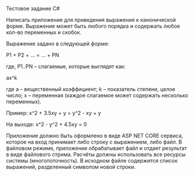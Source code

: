 Тестовое задание C#

Написать приложение для приведения выражения к канонической форме. Выражение может быть любого порядка и содержать любое кол-во переменных и скобок.

Выражение задано в следующей форме:

P1 + P2 + ... = ... + PN

где, P1..PN – слагаемые, которые выглядят как: 

ax^k

где a – вещественный коэффициент;
k – показатель степени, целое число;
x – переменная (каждое слагаемое может содержать несколько переменных).
 
Пример:
x^2 + 3.5xy + y = y^2 - xy + y

На выходе:
x^2 - y^2 + 4.5xy = 0

Приложение должно быть оформлено в виде ASP NET CORE сервиса, которое на вход принимает либо строку с выражением, либо файл. В файловом режиме, приложение обрабатывает файл и отдает результат в виде файлового стрима. Расчёты должны использовать все ресурсы системы (многопоточность).  В исходном файле содержится список выражений, разделенный символом новой строки.
